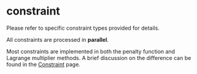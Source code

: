 # constraint

Please refer to specific constraint types provided for details.

All constraints are processed in **parallel**.

Most constraints are implemented in both the penalty function and Lagrange multiplier methods. A brief discussion on 
the difference can be found in the [Constraint](../../Library/Constraint/Constraint.md) page.

